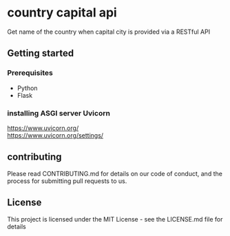 # country capital api
Get name of the country when capital city is provided via a RESTful API
## Getting started
### Prerequisites
- Python
- Flask
### installing ASGI server Uvicorn
https://www.uvicorn.org/  
https://www.uvicorn.org/settings/  
## contributing
Please read CONTRIBUTING.md for details on our code of conduct, and the process for submitting pull requests to us.
## License
This project is licensed under the MIT License - see the LICENSE.md file for details

